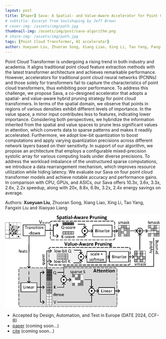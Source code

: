 ```yaml
---
layout: post
title: [Paper] Sava: A Spatial- and Value-Aware Accelerator for Point Cloud Transformer
# subtitle: Excerpt from Soulshaping by Jeff Brown
# cover-img: /assets/img/path.jpg
thumbnail-img: /assets/img/post/sava-algorithm.png
# share-img: /assets/img/path.jpg
tags: [Point Cloud Transformer, AI accelerator]
author: Xueyuan Liu, Zhuoran Song, Xiang Liao, Xing Li, Tao Yang, Fangxin Liu and Xiaoyao Liang
---
```


Point Cloud Transformer is undergoing a rising trend in both industry and academia. It aligns traditional point cloud feature extraction methods with the latest transformer architecture and achieves remarkable performance. However, accelerators for traditional point cloud neural networks (PCNNs) and those solely for transformers fail to capture the characteristics of point cloud transformers, thus exhibiting poor performance. To address this challenge, we propose Sava, a co-designed accelerator that adopts a spatial- and value-aware hybrid pruning strategy for point cloud transformers. In terms of the spatial domain, we observe that points in regions of various densities exhibit different levels of importance. In the value space, a minor input contributes less to features, indicating lower importance. Considering both perspectives, we hybridize the information inherited from the spatial and value spaces to prune less significant values in attention, which converts data to sparse patterns and makes it readily accelerated. Furthermore, we adopt low-bit quantization to boost computations and apply varying quantization precisions across different network layers based on their sensitivity. In support of our algorithm, we propose an architecture that employs a configurable mixed-precision systolic array for various computing loads under diverse precisions. To address the workload imbalance of the unstructured sparse computations, we introduce a data rearrangement mechanism, which improves resource utilization while hiding latency. We evaluate our Sava on four point cloud transformer models and achieve notable accuracy and performance gains. In comparison with CPU, GPUs, and ASICs, our Sava offers 10.3x, 3.6x, 3.3x, 2.6x, 2.2x speedup, along with 20x, 8.8x, 6.9x, 3.2x, 2.4x energy savings on average.

Authors: **Xueyuan Liu**, Zhuoran Song, Xiang Liao, Xing Li, Tao Yang, Fangxin Liu and Xiaoyao Liang


<img src="../assets/img/post/sava-algorithm.png" alt="图片替换文本" width="500" height="300" />

* Accepted by Design, Automation, and Test in Europe (DATE 2024, CCF-B)
* [paper]() (coming soon...)
* [cite]() (coming soon...)